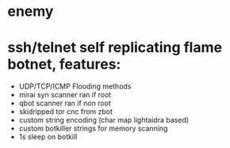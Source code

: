# enemy
# ssh/telnet self replicating flame botnet, features:

* UDP/TCP/ICMP Flooding methods
* mirai syn scanner ran if root
* qbot scanner ran if non root
* skidripped tor cnc from zbot
* custom string encoding (char map lightaidra based)
* custom botkiller strings for memory scanning
* 1s sleep on botkill
